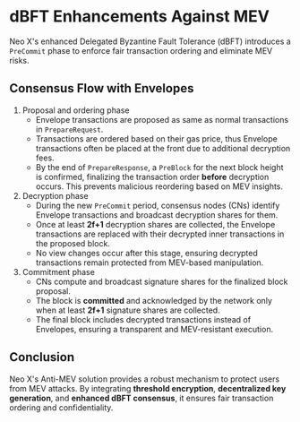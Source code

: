 # dBFT Enhancements Against MEV

Neo X's enhanced Delegated Byzantine Fault Tolerance (dBFT) introduces a `PreCommit` phase to enforce fair transaction ordering and eliminate MEV risks.

## Consensus Flow with Envelopes

1. Proposal and ordering phase
   * Envelope transactions are proposed as same as normal transactions in  `PrepareRequest`.
   * Transactions are ordered based on their gas price, thus Envelope transactions often be placed at the front due to additional decryption fees.
   * By the end of `PrepareResponse`, a `PreBlock` for the next block height is confirmed, finalizing the transaction order **before** decryption occurs. This prevents malicious reordering based on MEV insights.
2. Decryption phase
   * During the new `PreCommit` period, consensus nodes (CNs) identify Envelope transactions and broadcast decryption shares for them.
   * Once at least **2f+1** decryption shares are collected, the Envelope transactions are replaced with their decrypted inner transactions in the proposed block.
   * No view changes occur after this stage, ensuring decrypted transactions remain protected from MEV-based manipulation.
3. Commitment phase
   * CNs compute and broadcast signature shares for the finalized block proposal.
   * The block is **committed** and acknowledged by the network only when at least **2f+1** signature shares are collected.
   * The final block includes decrypted transactions instead of Envelopes, ensuring a transparent and MEV-resistant execution.

## Conclusion

Neo X's Anti-MEV solution provides a robust mechanism to protect users from MEV attacks. By integrating **threshold encryption**, **decentralized key generation**, and **enhanced dBFT consensus**, it ensures fair transaction ordering and confidentiality.

